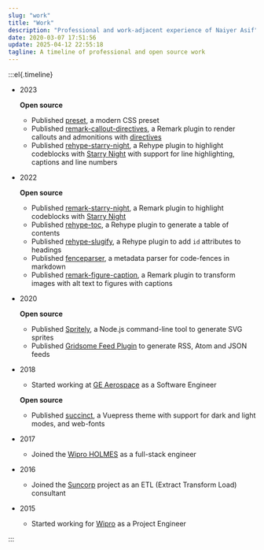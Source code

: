 ```yaml
---
slug: "work"
title: "Work"
description: "Professional and work-adjacent experience of Naiyer Asif"
date: 2020-03-07 17:51:56
update: 2025-04-12 22:55:18
tagline: A timeline of professional and open source work
---
```


:::el{.timeline}

- 2023

	**Open source**

	- Published [preset](https://github.com/Microflash/preset), a modern CSS preset
	- Published [remark-callout-directives](https://github.com/Microflash/remark-callout-directives), a Remark plugin to render callouts and admonitions with [directives](https://talk.commonmark.org/t/generic-directives-plugins-syntax/444)
	- Published [rehype-starry-night](https://github.com/Microflash/rehype-starry-night), a Rehype plugin to highlight codeblocks with [Starry Night](https://github.com/wooorm/starry-night) with support for line highlighting, captions and line numbers

- 2022

	**Open source**

	- Published [remark-starry-night](https://github.com/Microflash/remark-starry-night), a Remark plugin to highlight codeblocks with [Starry Night](https://github.com/wooorm/starry-night)
	- Published [rehype-toc](https://github.com/Microflash/rehype-toc), a Rehype plugin to generate a table of contents
	- Published [rehype-slugify](https://github.com/Microflash/rehype-slugify), a Rehype plugin to add `id` attributes to headings
	- Published [fenceparser](https://github.com/Microflash/fenceparser), a metadata parser for code-fences in markdown
	- Published [remark-figure-caption](https://github.com/Microflash/remark-figure-caption), a Remark plugin to transform images with alt text to figures with captions

- 2020
	
	**Open source**

	- Published [Spritely](https://github.com/Microflash/spritely), a Node.js command-line tool to generate SVG sprites
	- Published [Gridsome Feed Plugin](https://github.com/Microflash/gridsome-plugin-feed) to generate RSS, Atom and JSON feeds

- 2018

	- Started working at [GE Aerospace](https://www.geaerospace.com/) as a Software Engineer

	**Open source**

	- Published [succinct](https://github.com/Microflash/vuepress-theme-succinct), a Vuepress theme with support for dark and light modes, and web-fonts

- 2017

	- Joined the [Wipro HOLMES](https://www.wipro.com/holmes/) as a full-stack engineer

- 2016

	- Joined the [Suncorp](https://www.suncorp.com.au/) project as an ETL (Extract Transform Load) consultant

- 2015
	
	- Started working for [Wipro](https://www.wipro.com/) as a Project Engineer

:::
